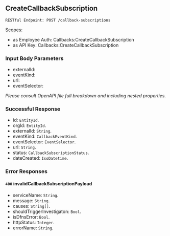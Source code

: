 
## CreateCallbackSubscription
`RESTful Endpoint: POST /callback-subscriptions`

Scopes:
 * as Employee Auth: Callbacks:CreateCallbackSubscription
 * as API Key: Callbacks:CreateCallbackSubscription



### Input Body Parameters
* externalId: 
* eventKind: 
* url: 
* eventSelector: 

_Please consult OpenAPI file full breakdown and including nested properties._
### Successful Response
* id: `EntityId`. 
* orgId: `EntityId`. 
* externalId: `String`. 
* eventKind: `CallbackEventKind`. 
* eventSelector: `EventSelector`. 
* url: `String`. 
* status: `CallbackSubscriptionStatus`. 
* dateCreated: `IsoDatetime`.
### Error Responses
#### `400` **invalidCallbackSubscriptionPayload** 

* serviceName: `String`. 
* message: `String`. 
* causes: `String[]`. 
* shouldTriggerInvestigaton: `Bool`. 
* isDfnsError: `Bool`. 
* httpStatus: `Integer`. 
* errorName: `String`.


